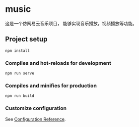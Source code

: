 # music
这是一个仿网易云音乐项目， 能够实现音乐播放，视频播放等功能。
## Project setup
```
npm install
```

### Compiles and hot-reloads for development
```
npm run serve
```

### Compiles and minifies for production
```
npm run build
```

### Customize configuration
See [Configuration Reference](https://cli.vuejs.org/config/).
